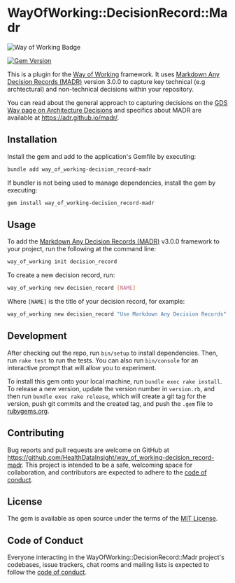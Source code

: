 # WayOfWorking::DecisionRecord::Madr

<!-- Way of Working: Main Badge Holder Start -->
![Way of Working Badge](https://img.shields.io/badge/Way_of_Working-v2.0.1-%238169e3?labelColor=black)
<!-- Way of Working: Additional Badge Holder Start -->
<!-- Way of Working: Badge Holder End -->

[![Gem Version](https://badge.fury.io/rb/way_of_working-decision_record-madr.svg)](https://badge.fury.io/rb/way_of_working-decision_record-madr)

This is a plugin for the [Way of Working](https://github.com/HealthDataInsight/way_of_working) framework. It uses [Markdown Any Decision Records (MADR)](https://adr.github.io/madr/) version 3.0.0 to capture key technical (e.g archtectural) and non-technical decisions within your repository.

You can read about the general approach to capturing decisions on the [GDS Way page on Architecture Decisions](https://gds-way.digital.cabinet-office.gov.uk/standards/architecture-decisions.html#documenting-architecture-decisions) and specifics about MADR are available at <https://adr.github.io/madr/>.

## Installation

Install the gem and add to the application's Gemfile by executing:

```bash
bundle add way_of_working-decision_record-madr
```

If bundler is not being used to manage dependencies, install the gem by executing:

```bash
gem install way_of_working-decision_record-madr
```

## Usage

To add the [Markdown Any Decision Records (MADR)](https://adr.github.io/madr/) v3.0.0 framework to your project, run the following at the command line:

```bash
way_of_working init decision_record
```

To create a new decision record, run:

```bash
way_of_working new decision_record [NAME]
```

Where `[NAME]` is the title of your decision record, for example:

```bash
way_of_working new decision_record "Use Markdown Any Decision Records"
```

## Development

After checking out the repo, run `bin/setup` to install dependencies. Then, run `rake test` to run the tests. You can also run `bin/console` for an interactive prompt that will allow you to experiment.

To install this gem onto your local machine, run `bundle exec rake install`. To release a new version, update the version number in `version.rb`, and then run `bundle exec rake release`, which will create a git tag for the version, push git commits and the created tag, and push the `.gem` file to [rubygems.org](https://rubygems.org).

## Contributing

Bug reports and pull requests are welcome on GitHub at <https://github.com/HealthDataInsight/way_of_working-decision_record-madr>. This project is intended to be a safe, welcoming space for collaboration, and contributors are expected to adhere to the [code of conduct](https://github.com/HealthDataInsight/way_of_working-decision_record-madr/blob/main/CODE_OF_CONDUCT.md).

## License

The gem is available as open source under the terms of the [MIT License](https://opensource.org/licenses/MIT).

## Code of Conduct

Everyone interacting in the WayOfWorking::DecisionRecord::Madr project's codebases, issue trackers, chat rooms and mailing lists is expected to follow the [code of conduct](https://github.com/HealthDataInsight/way_of_working-decision_record-madr/blob/main/CODE_OF_CONDUCT.md).
